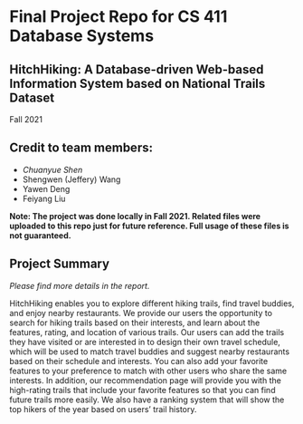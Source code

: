# Final Project Repo for CS 411 Database Systems
## HitchHiking: A Database-driven Web-based Information System based on National Trails Dataset
Fall 2021

## Credit to team members:
- _Chuanyue Shen_
- Shengwen (Jeffery) Wang
- Yawen Deng
- Feiyang Liu

**Note: The project was done locally in Fall 2021. Related files were uploaded to this repo just for future reference. Full usage of these files is not guaranteed.**

## Project Summary
_Please find more details in the report._

HitchHiking enables you to explore different hiking trails, find travel buddies, and enjoy nearby restaurants. We provide our users the opportunity to search for hiking trails based on their interests, and learn about the features, rating, and location of various trails. Our users can add the trails they have visited or are interested in to design their own travel schedule, which will be used to match travel buddies and suggest nearby restaurants based on their schedule and interests. You can also add your favorite features to your preference to match with other users who share the same interests. In addition, our recommendation page will provide you with the high-rating trails that include your favorite features so that you can find future trails more easily. We also have a ranking system that will show the top hikers of the year based on users’ trail history. 
